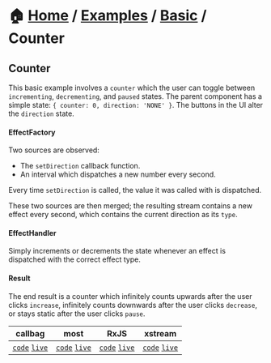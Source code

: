 # 🏠 [Home](../../../) / [Examples](../../) / [Basic](../) / Counter

## Counter

This basic example involves a `counter` which the user can toggle between `incrementing`, `decrementing`, and `paused` states. The parent component has a simple state: `{ counter: 0, direction: 'NONE' }`. The buttons in the UI alter the `direction` state.

#### EffectFactory

Two sources are observed:

- The `setDirection` callback function.
- An interval which dispatches a new number every second.

Every time `setDirection` is called, the value it was called with is dispatched.

These two sources are then merged; the resulting stream contains a new effect every second, which contains the current direction as its `type`.

#### EffectHandler

Simply increments or decrements the state whenever an effect is dispatched with the correct effect type.

#### Result

The end result is a counter which infinitely counts upwards after the user clicks `increase`, infinitely counts downwards after the user clicks `decrease`, or stays static after the user clicks `pause`.

| callbag | most | RxJS | xstream |
| --- | --- | --- | --- |
| [`code`](./callbag) [`live`](https://stackblitz.com/github/troch/refract/tree/master/examples/basic/counter/callbag) | [`code`](./most) [`live`](https://stackblitz.com/github/troch/refract/tree/master/examples/basic/counter/most)  | [`code`](./rxjs) [`live`](https://stackblitz.com/github/troch/refract/tree/master/examples/basic/counter/rxjs)  | [`code`](./xstream) [`live`](https://stackblitz.com/github/troch/refract/tree/master/examples/basic/counter/xstream)  |
